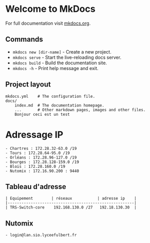 # Welcome to MkDocs

For full documentation visit [mkdocs.org](https://www.mkdocs.org).

## Commands

* `mkdocs new [dir-name]` - Create a new project.
* `mkdocs serve` - Start the live-reloading docs server.
* `mkdocs build` - Build the documentation site.
* `mkdocs -h` - Print help message and exit.

## Project layout

    mkdocs.yml    # The configuration file.
    docs/
        index.md  # The documentation homepage.
        ...       # Other markdown pages, images and other files.
        Bonjour ceci est un test
# Adressage IP 
    - Chartres : 172.28.32-63.0 /19 
    - Tours : 172.28.64-95.0 /19 
    - Orléans : 172.28.96-127.0 /19 
    - Bourges : 172.28.128-159.0 /19
    - Blois : 172.28.160.0 /19
    - Nutomix : 172.16.90.200 : 9440

## Tableau d'adresse
    | Equipement        | réseaux           | adresse ip    |
    |-------------------------------------------------------|
    | TRS-Switch-core    192.168.130.0 /27   192.18.130.30  |

## Nutomix
    - login@lan.sio.lyceefulbert.fr 